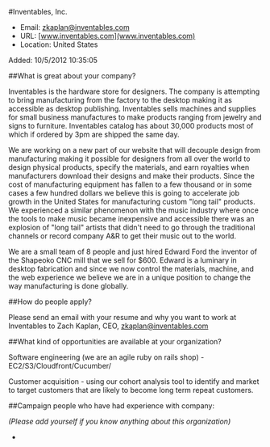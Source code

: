 
#Inventables, Inc.

* Email: [zkaplan@inventables.com](mailto:zkaplan@inventables.com)
* URL: [www.inventables.com](www.inventables.com)
* Location: United States

Added: 10/5/2012 10:35:05

##What is great about your company?

Inventables is the hardware store for designers. The company is attempting to bring manufacturing from the factory to the desktop making it as accessible as desktop publishing.  Inventables sells machines and supplies for small business manufactures to make products ranging from jewelry and signs to furniture.  Inventables catalog has about 30,000 products most of which if ordered by 3pm are shipped the same day.



We are working on a new part of our website that will decouple design from manufacturing making it possible for designers from all over the world to design physical products, specify the materials, and earn royalties when manufacturers download their designs and make their products.  Since the cost of manufacturing equipment has fallen to a few thousand or in some cases a few hundred dollars we believe this is going to accelerate job growth in the United States for manufacturing custom "long tail" products.  We experienced a similar phenomenon with the music industry where once the tools to make music became inexpensive and accessible there was an explosion of "long tail" artists that didn't need to go through the traditional channels or record company A&R to get their music out to the world.



We are a small team of 8 people and just hired Edward Ford the inventor of the Shapeoko CNC mill that we sell for $600.  Edward is a luminary in desktop fabrication and since we now control the materials, machine, and the web experience we believe we are in a unique position to change the way manufacturing is done globally.

##How do people apply?

Please send an email with your resume and why you want to work at Inventables to Zach Kaplan, CEO, zkaplan@inventables.com

##What kind of opportunities are available at your organization?

Software engineering (we are an agile ruby on rails shop) - EC2/S3/Cloudfront/Cucumber/



Customer acquisition - using our cohort analysis tool to identify and market to target customers that are likely to become long term repeat customers.

##Campaign people who have had experience with company:

*(Please add yourself if you know anything about this organization)*

* 


    